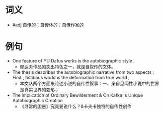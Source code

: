 # 词义
- #adj 自传的；自传体的；自传作家的
# 例句
- One feature of YU Dafus works is the autobiographic style .
	- 郁达夫作品的突出特色之一，就是自叙传的文体。
- The thesis describes the autobiographic narrative from two aspects : First , fictitious world is the deformation from true world ;
	- 本文从两个方面来论述小说的自传性叙事：一、亲自见闻性小说中的世界是真实世界的变形；
- The Implication of Ordinary Bewilderment & On Kafka 's Unique Autobiographic Creation
	- 《寻常的困惑》究竟要说什么？&卡夫卡独特的自传性创作
